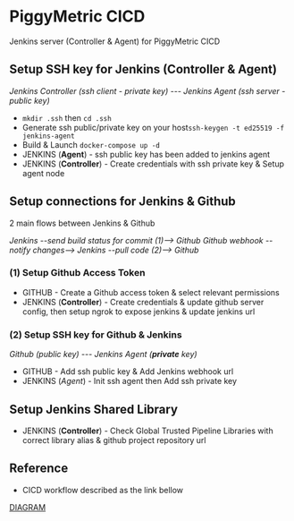 # PiggyMetric CICD
Jenkins server (Controller & Agent) for PiggyMetric CICD

## Setup SSH key for Jenkins (Controller & Agent)
*Jenkins Controller (ssh client - private key) --- Jenkins Agent (ssh server - public key)*

- `mkdir .ssh` then `cd .ssh`
- Generate ssh public/private key on your host`ssh-keygen -t ed25519 -f jenkins-agent`
- Build & Launch `docker-compose up -d`
- JENKINS (**Agent**) - ssh public key has been added to jenkins agent
- JENKINS (**Controller**) - Create credentials with ssh private key & Setup agent node

## Setup connections for Jenkins & Github 
2 main flows between Jenkins & Github

*Jenkins --send build status for commit (1)--> Github*
*Github webhook --notify changes--> Jenkins --pull code (2)--> Github*

### (1) Setup Github Access Token 
- GITHUB - Create a Github access token & select relevant permissions
- JENKINS (**Controller**) - Create credentials & update github server config, then setup ngrok to expose jenkins &  update jenkins url
  
### (2) Setup SSH key for Github & Jenkins
*Github (public key) --- Jenkins Agent (**private** key)*
- GITHUB - Add ssh public key & Add Jenkins webhook url
- JENKINS (*Agent*) - Init ssh agent then Add ssh private key 

## Setup Jenkins Shared Library
- JENKINS (**Controller**) - Check Global Trusted Pipeline Libraries with correct library alias & github project repository url

## Reference
- CICD workflow described as the link bellow

[DIAGRAM](https://viewer.diagrams.net/?tags=%7B%7D&lightbox=1&highlight=0000ff&edit=_blank&layers=1&nav=1&title=PM.drawio#Uhttps%3A%2F%2Fdrive.google.com%2Fuc%3Fid%3D1nmZasrVd5d0Cm0rj1czmavtlG8exHV45%26export%3Ddownload)
